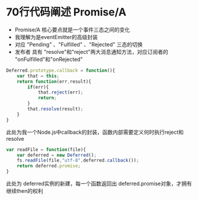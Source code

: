 # 70行代码阐述 Promise/A

* Promise/A 核心要点就是一个事件三态之间的变化
* 我理解为是eventEmitter的高级封装 
* 对应 "Pending" 、"Fulfilled" 、"Rejected" 三态的切换
* 发布者 具有 "resolve"和"reject"两大消息通知方法，对应订阅者的 "onFulfilled"和"onRejected"

```js
Deferred.prototype.callback = function(){
	var that = this;
	return function(err,result){
		if(err){
			that.reject(err);
			return;
		}
		that.resolve(result);
	}
}
```
此处为我一个Node.js中callback的封装，函数内部需要定义何时执行reject和resolve

```js
var readFile = function(file){
	var deferred = new Deferred();
	fs.readFile(file,"utf-8",deferred.callback());
	return deferred.promise;
}
```
此处为 deferred实例的新建，每一个函数返回出 deferred.promise对象，才拥有继续then的权利